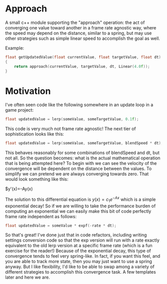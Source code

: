 # Approach
A small c++ module supporting the "approach" operation: the act of converging one value toward another in a frame rate agnostic way, where the speed may depend on the distance, similar to a spring, but may use other strategies such as simple linear speed to accomplish the goal as well.

Example:
```c++
float getUpdatedValue(float currentValue, float targetValue, float dt)
{
    return approach(currentValue, targetValue, dt, Linear(4.0f));
}
```

# Motivation
I've often seen code like the following somewhere in an update loop in a game project:
```c++
float updatedValue = lerp(someValue, someTargetValue, 0.1f);
```

This code is very much not frame rate agnostic! The next tier of sophistication looks like this:
```c++
float updatedValue = lerp(someValue, someTargetValue, blendSpeed * dt);
```

This behaves reasonably for some combinations of blendSpeed and dt, but not all. So the question becomes: what is the actual mathematical operation that is being attempted here? To begin with we can see the velocity of the convergence will be dependent on the distance between the values. To simplify we can pretend we are always converging towards zero. That would look something like this:

$y'(x)=-Ay(x)

The solution to this differential equation is $y(x)=c_1e^{-Ax}$ which is a simple exponential decay! So if we are willing to take the performance burden of computing an exponential we can easily make this bit of code perfectly frame rate independent as follows:
```c++
float updatedValue = someValue * expf(-rate * dt);
```

So that's great! I've done just that in code refactors, including writing settings conversion code so that the exp version will run with a rate exactly equivalent to the old lerp version at a specific frame rate (which is a fun exercise for the reader!) Because of the exponential decay, this type of convergence tends to feel very spring-like. In fact, if you want this feel, and you are able to track more state, then you may just want to use a spring anyway. But I like flexibility, I'd like to be able to swap among a variety of different strategies to accomplish this convergence task. A few templates later and here we are.




